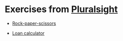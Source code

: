 # Exercises from [Pluralsight](https://www.pluralsight.com/courses/practical-python-beginners)

- [Rock-paper-scissors](https://github.com/trtk298/python_recap/blob/main/rsp.py)

- [Loan calculator](https://github.com/trtk298/python_recap/blob/main/loan.py)
